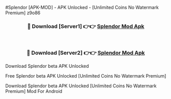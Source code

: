 #Splendor [APK-MOD] - APK Unlocked - [Unlimited Coins No Watermark Premium] z9o86



<div align="center">

<h3>🔴 Download [Server1] 👉👉 <a href="https://momento.my/?title=Splendor">Splendor Mod Apk</a></h3><br>

<h3>🔴 Download [Server2] 👉👉 <a href="https://momento.my/?title=Splendor">Splendor Mod Apk</a></h3>
</div>



Download Splendor beta APK Unlocked

Free Splendor beta APK Unlocked [Unlimited Coins No Watermark Premium]

Download Splendor beta APK Unlocked [Unlimited Coins No Watermark Premium] Mod For Android
